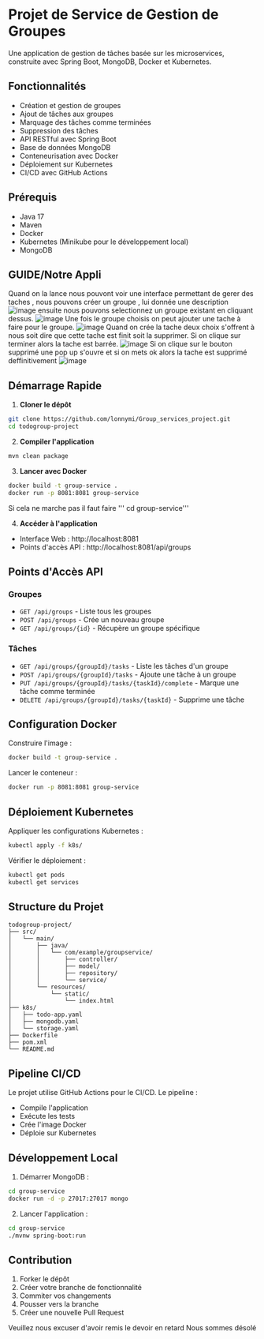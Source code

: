 # Projet de Service de Gestion de Groupes

Une application de gestion de tâches basée sur les microservices, construite avec Spring Boot, MongoDB, Docker et Kubernetes.

## Fonctionnalités

- Création et gestion de groupes
- Ajout de tâches aux groupes
- Marquage des tâches comme terminées
- Suppression des tâches
- API RESTful avec Spring Boot
- Base de données MongoDB
- Conteneurisation avec Docker
- Déploiement sur Kubernetes
- CI/CD avec GitHub Actions

## Prérequis

- Java 17
- Maven
- Docker
- Kubernetes (Minikube pour le développement local)
- MongoDB
## GUIDE/Notre Appli
Quand on la lance nous pouvont voir une interface permettant de gerer des taches , nous pouvons créer un groupe , lui donnée une description 
![image](https://github.com/user-attachments/assets/07c7f832-506b-4497-bd6a-948143004aaf)
ensuite nous pouvons selectionnez un groupe existant en cliquant dessus.
![image](https://github.com/user-attachments/assets/4c134afc-cfa3-4076-8fd9-59e31e7c49f2)
Une fois le groupe choisis on peut ajouter une tache à faire pour le groupe.
![image](https://github.com/user-attachments/assets/348bed0b-d814-416d-98ae-43c21698b6a9)
Quand on crée la tache deux choix s'offrent à nous soit dire que cette tache est finit  soit la supprimer. Si on clique sur terminer alors la tache est barrée.
![image](https://github.com/user-attachments/assets/9d137806-32d5-497f-b844-debeefe6052c)
Si on clique sur le bouton supprimé une pop up s'ouvre et si on mets ok alors la tache est supprimé deffinitivement
![image](https://github.com/user-attachments/assets/7863ef17-27a9-4ec7-b640-5421d2ac7b39)




## Démarrage Rapide

1. **Cloner le dépôt**
```bash
git clone https://github.com/lonnymi/Group_services_project.git
cd todogroup-project
```

2. **Compiler l'application**
```bash
mvn clean package
```

3. **Lancer avec Docker**
```bash
docker build -t group-service .
docker run -p 8081:8081 group-service
```
Si cela ne marche pas il faut faire '''
cd group-service'''

4. **Accéder à l'application**
- Interface Web : http://localhost:8081
- Points d'accès API : http://localhost:8081/api/groups

## Points d'Accès API

### Groupes
- `GET /api/groups` - Liste tous les groupes
- `POST /api/groups` - Crée un nouveau groupe
- `GET /api/groups/{id}` - Récupère un groupe spécifique

### Tâches
- `GET /api/groups/{groupId}/tasks` - Liste les tâches d'un groupe
- `POST /api/groups/{groupId}/tasks` - Ajoute une tâche à un groupe
- `PUT /api/groups/{groupId}/tasks/{taskId}/complete` - Marque une tâche comme terminée
- `DELETE /api/groups/{groupId}/tasks/{taskId}` - Supprime une tâche

## Configuration Docker

Construire l'image :
```bash
docker build -t group-service .
```

Lancer le conteneur :
```bash
docker run -p 8081:8081 group-service
```

## Déploiement Kubernetes

Appliquer les configurations Kubernetes :
```bash
kubectl apply -f k8s/
```

Vérifier le déploiement :
```bash
kubectl get pods
kubectl get services
```

## Structure du Projet

```
todogroup-project/
├── src/
│   └── main/
│       ├── java/
│       │   └── com/example/groupservice/
│       │       ├── controller/
│       │       ├── model/
│       │       ├── repository/
│       │       └── service/
│       └── resources/
│           └── static/
│               └── index.html
├── k8s/
│   ├── todo-app.yaml
│   ├── mongodb.yaml
│   └── storage.yaml
├── Dockerfile
├── pom.xml
└── README.md
```

## Pipeline CI/CD

Le projet utilise GitHub Actions pour le CI/CD. Le pipeline :
- Compile l'application
- Exécute les tests
- Crée l'image Docker
- Déploie sur Kubernetes

## Développement Local

1. Démarrer MongoDB :
```bash
cd group-service
docker run -d -p 27017:27017 mongo
```

2. Lancer l'application :
```bash
cd group-service
./mvnw spring-boot:run
```

## Contribution

1. Forker le dépôt
2. Créer votre branche de fonctionnalité
3. Commiter vos changements
4. Pousser vers la branche
5. Créer une nouvelle Pull Request

Veuillez nous excuser d'avoir remis le devoir en retard Nous sommes désolé
